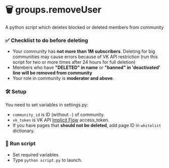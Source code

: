 # 🗑️ groups.removeUser
A python script which deletes blocked or deleted members from community

### ✅ Checklist to do before deleting
*   Your community has **not more than 1M subscribers**. Deleting for big communities may cause errors because of VK API restriction (run this script for two or more times after 24 hours for full deletion)
*   Members who have **"DELETED" in name** or **"banned" in 'deactivated' line will be removed from community**
*   Your role in community is **moderator and above**.

### 🛠 Setup
You need to set variables in settings.py:
*   `community_id` is ID (without `-`) of community.
*   `vk_token` is VK API [Implicit Flow][0] access_token.
*   If you have pages that **should not be deleted**, add page ID in `whitelist` dictionary.


### 🔌 Run script
*   Set required variables
*   Type `python script.py` to launch.


[0]: https://vk.com/dev/implicit_flow_user?f=3.%20Receiving%20access_token "Implicit Flow for User Access Token"
